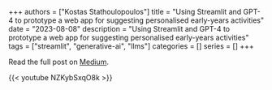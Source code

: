 +++
authors = ["Kostas Stathoulopoulos"]
title = "Using Streamlit and GPT-4 to prototype a web app for suggesting personalised early-years activities"
date = "2023-08-08"
description = "Using Streamlit and GPT-4 to prototype a web app for suggesting personalised early-years activities"
tags = ["streamlit", "generative-ai", "llms"]
categories = []
series = []
+++

Read the full post on [Medium](https://medium.com/discovery-at-nesta/using-streamlit-and-gpt-4-to-prototype-a-web-app-for-suggesting-personalised-early-years-activities-2850c40ac2e7).

{{< youtube NZKybSxqO8k >}}
